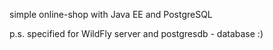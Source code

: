 simple online-shop with Java EE and PostgreSQL

p.s. specified for WildFly server and postgresdb - database :)

